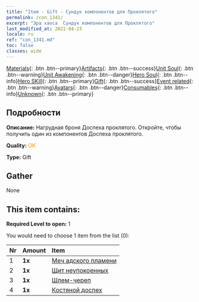 ```yaml
---
title: "Item - Gift - Сундук компонентов для Проклятого"
permalink: /con_1341/
excerpt: "Эра хаоса  Сундук компонентов для Проклятого"
last_modified_at: 2021-04-23
locale: ru
ref: "con_1341.md"
toc: false
classes: wide
---
```

 [Materials](/ItemsRU/){: .btn .btn--primary}[Artifacts](/ItemsRU/Artifacts/){: .btn .btn--success}[Unit Soul](/ItemsRU/UnitSoul/){: .btn .btn--warning}[Unit Awakening](/ItemsRU/UnitAwakening/){: .btn .btn--danger}[Hero Soul](/ItemsRU/HeroSoul/){: .btn .btn--info}[Hero SKill](/ItemsRU/HeroSkill/){: .btn .btn--primary}[Gift](/ItemsRU/Gift/){: .btn .btn--success}[Event related](/ItemsRU/Events/){: .btn .btn--warning}[Avatars](/ItemsRU/Avatars/){: .btn .btn--danger}[Consumables](/ItemsRU/Consumables/){: .btn .btn--info}[Unknown](/ItemsRU/Unknown/){: .btn .btn--primary}

## Подробности
 **Описание:** Нагрудная броня Доспеха проклятого. Откройте, чтобы получить один из компонентов Доспеха проклятого.

 **Quality:** <span style="color: #FF8C00">OK</span>

 **Type:** Gift

## Gather

  None

## This item contains:

 **Required Level to open:** 1

 You would need to choose 1 item from the list (0):

  | Nr | Amount |     Item    |
  |:---|:-------|:------------|
  | 1 |  **1x** | [Меч адского пламени](/ItemsRU/art_121/) |  | 
  | 2 |  **1x** | [Щит неупокоенных](/ItemsRU/art_122/) |  | 
  | 3 |  **1x** | [Шлем-череп](/ItemsRU/art_123/) |  | 
  | 4 |  **1x** | [Костяной доспех](/ItemsRU/art_124/) |  | 
